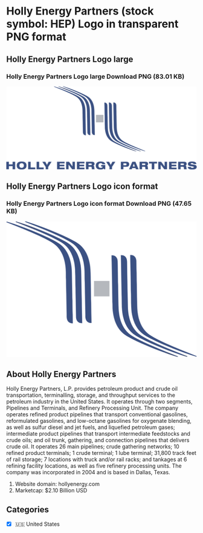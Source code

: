 # Holly Energy Partners (stock symbol: HEP) Logo in transparent PNG format

## Holly Energy Partners Logo large

### Holly Energy Partners Logo large Download PNG (83.01 KB)

![Holly Energy Partners Logo large Download PNG (83.01 KB)](/img/orig/HEP_BIG-5ed8416d.png)

## Holly Energy Partners Logo icon format

### Holly Energy Partners Logo icon format Download PNG (47.65 KB)

![Holly Energy Partners Logo icon format Download PNG (47.65 KB)](/img/orig/HEP-e533b02c.png)

## About Holly Energy Partners

Holly Energy Partners, L.P. provides petroleum product and crude oil transportation, terminalling, storage, and throughput services to the petroleum industry in the United States. It operates through two segments, Pipelines and Terminals, and Refinery Processing Unit. The company operates refined product pipelines that transport conventional gasolines, reformulated gasolines, and low-octane gasolines for oxygenate blending, as well as sulfur diesel and jet fuels, and liquefied petroleum gases; intermediate product pipelines that transport intermediate feedstocks and crude oils; and oil trunk, gathering, and connection pipelines that delivers crude oil. It operates 26 main pipelines; crude gathering networks; 10 refined product terminals; 1 crude terminal; 1 lube terminal; 31,800 track feet of rail storage; 7 locations with truck and/or rail racks; and tankages at 6 refining facility locations, as well as five refinery processing units. The company was incorporated in 2004 and is based in Dallas, Texas.

1. Website domain: hollyenergy.com
2. Marketcap: $2.10 Billion USD


## Categories
- [x] 🇺🇸 United States
